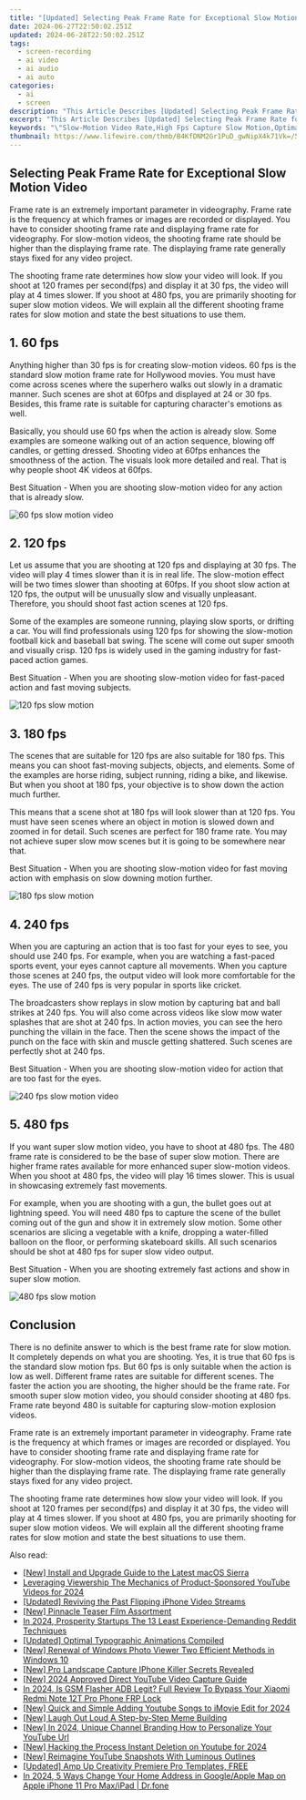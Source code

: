 ```yaml
---
title: "[Updated] Selecting Peak Frame Rate for Exceptional Slow Motion Video"
date: 2024-06-27T22:50:02.251Z
updated: 2024-06-28T22:50:02.251Z
tags: 
  - screen-recording
  - ai video
  - ai audio
  - ai auto
categories: 
  - ai
  - screen
description: "This Article Describes [Updated] Selecting Peak Frame Rate for Exceptional Slow Motion Video"
excerpt: "This Article Describes [Updated] Selecting Peak Frame Rate for Exceptional Slow Motion Video"
keywords: "\"Slow-Motion Video Rate,High Fps Capture Slow Motion,Optimal FPS for Slow Motion,Best PFR for Quality Slow Mo,Peak Frame Selection Slow Mo,Capture High Res Slow Mvt Vid,Max Frame Rate for Smooth Slo Mo\""
thumbnail: https://www.lifewire.com/thmb/B4KfDNM2Gr1PuD_gwNipX4k71Vk=/540x405/filters:no_upscale():max_bytes(150000):strip_icc()/PS5-and-Handheld-b0d564931dca40e189b3cd769af45dc0.jpg
---
```


## Selecting Peak Frame Rate for Exceptional Slow Motion Video

Frame rate is an extremely important parameter in videography. Frame rate is the frequency at which frames or images are recorded or displayed. You have to consider shooting frame rate and displaying frame rate for videography. For slow-motion videos, the shooting frame rate should be higher than the displaying frame rate. The displaying frame rate generally stays fixed for any video project.

The shooting frame rate determines how slow your video will look. If you shoot at 120 frames per second(fps) and display it at 30 fps, the video will play at 4 times slower. If you shoot at 480 fps, you are primarily shooting for super slow motion videos. We will explain all the different shooting frame rates for slow motion and state the best situations to use them.

## 1\. 60 fps

Anything higher than 30 fps is for creating slow-motion videos. 60 fps is the standard slow motion frame rate for Hollywood movies. You must have come across scenes where the superhero walks out slowly in a dramatic manner. Such scenes are shot at 60fps and displayed at 24 or 30 fps. Besides, this frame rate is suitable for capturing character's emotions as well.

Basically, you should use 60 fps when the action is already slow. Some examples are someone walking out of an action sequence, blowing off candles, or getting dressed. Shooting video at 60fps enhances the smoothness of the action. The visuals look more detailed and real. That is why people shoot 4K videos at 60fps.

Best Situation - When you are shooting slow-motion video for any action that is already slow.

![60 fps slow motion video](https://images.wondershare.com/filmora/article-images/60-fps-for-slow-motion-video.jpg)

## 2\. 120 fps

Let us assume that you are shooting at 120 fps and displaying at 30 fps. The video will play 4 times slower than it is in real life. The slow-motion effect will be two times slower than shooting at 60fps. If you shoot slow action at 120 fps, the output will be unusually slow and visually unpleasant. Therefore, you should shoot fast action scenes at 120 fps.

Some of the examples are someone running, playing slow sports, or drifting a car. You will find professionals using 120 fps for showing the slow-motion football kick and baseball bat swing. The scene will come out super smooth and visually crisp. 120 fps is widely used in the gaming industry for fast-paced action games.

Best Situation - When you are shooting slow-motion video for fast-paced action and fast moving subjects.

![120 fps slow motion](https://images.wondershare.com/filmora/article-images/120-fps-for-slow-motion-video.jpg)

## 3\. 180 fps

The scenes that are suitable for 120 fps are also suitable for 180 fps. This means you can shoot fast-moving subjects, objects, and elements. Some of the examples are horse riding, subject running, riding a bike, and likewise. But when you shoot at 180 fps, your objective is to show down the action much further.

This means that a scene shot at 180 fps will look slower than at 120 fps. You must have seen scenes where an object in motion is slowed down and zoomed in for detail. Such scenes are perfect for 180 frame rate. You may not achieve super slow mow scenes but it is going to be somewhere near that.

Best Situation - When you are shooting slow-motion video for fast moving action with emphasis on slow downing motion further.

![180 fps slow motion](https://images.wondershare.com/filmora/article-images/180-fps-for-slow-motion-video.jpg)

## 4\. 240 fps

When you are capturing an action that is too fast for your eyes to see, you should use 240 fps. For example, when you are watching a fast-paced sports event, your eyes cannot capture all movements. When you capture those scenes at 240 fps, the output video will look more comfortable for the eyes. The use of 240 fps is very popular in sports like cricket.

The broadcasters show replays in slow motion by capturing bat and ball strikes at 240 fps. You will also come across videos like slow mow water splashes that are shot at 240 fps. In action movies, you can see the hero punching the villain in the face. Then the scene shows the impact of the punch on the face with skin and muscle getting shattered. Such scenes are perfectly shot at 240 fps.

Best Situation - When you are shooting slow-motion video for action that are too fast for the eyes.

![240 fps slow motion video](https://images.wondershare.com/filmora/article-images/240-fps-for-slow-motion-video.jpg)

## 5\. 480 fps

If you want super slow motion video, you have to shoot at 480 fps. The 480 frame rate is considered to be the base of super slow motion. There are higher frame rates available for more enhanced super slow-motion videos. When you shoot at 480 fps, the video will play 16 times slower. This is usual in showcasing extremely fast movements.

For example, when you are shooting with a gun, the bullet goes out at lightning speed. You will need 480 fps to capture the scene of the bullet coming out of the gun and show it in extremely slow motion. Some other scenarios are slicing a vegetable with a knife, dropping a water-filled balloon on the floor, or performing skateboard skills. All such scenarios should be shot at 480 fps for super slow video output.

Best Situation - When you are shooting extremely fast actions and show in super slow motion.

![480 fps slow motion](https://images.wondershare.com/filmora/article-images/480-fps-for-slow-motion-video.jpg)

## Conclusion

There is no definite answer to which is the best frame rate for slow motion. It completely depends on what you are shooting. Yes, it is true that 60 fps is the standard slow motion fps. But 60 fps is only suitable when the action is low as well. Different frame rates are suitable for different scenes. The faster the action you are shooting, the higher should be the frame rate. For smooth super slow motion video, you should consider shooting at 480 fps. Frame rate beyond 480 is suitable for capturing slow-motion explosion videos.

Frame rate is an extremely important parameter in videography. Frame rate is the frequency at which frames or images are recorded or displayed. You have to consider shooting frame rate and displaying frame rate for videography. For slow-motion videos, the shooting frame rate should be higher than the displaying frame rate. The displaying frame rate generally stays fixed for any video project.

The shooting frame rate determines how slow your video will look. If you shoot at 120 frames per second(fps) and display it at 30 fps, the video will play at 4 times slower. If you shoot at 480 fps, you are primarily shooting for super slow motion videos. We will explain all the different shooting frame rates for slow motion and state the best situations to use them.

<span class="atpl-alsoreadstyle">Also read:</span>
<div><ul>
<li><a href="https://extra-approaches.techidaily.com/new-install-and-upgrade-guide-to-the-latest-macos-sierra/"><u>[New] Install and Upgrade Guide to the Latest macOS Sierra</u></a></li>
<li><a href="https://extra-approaches.techidaily.com/leveraging-viewership-the-mechanics-of-product-sponsored-youtube-videos-for-2024/"><u>Leveraging Viewership  The Mechanics of Product-Sponsored YouTube Videos for 2024</u></a></li>
<li><a href="https://extra-approaches.techidaily.com/updated-reviving-the-past-flipping-iphone-video-streams/"><u>[Updated] Reviving the Past  Flipping iPhone Video Streams</u></a></li>
<li><a href="https://extra-approaches.techidaily.com/new-pinnacle-teaser-film-assortment/"><u>[New] Pinnacle Teaser Film Assortment</u></a></li>
<li><a href="https://extra-approaches.techidaily.com/in-2024-prosperity-startups-the-13-least-experience-demanding-reddit-techniques/"><u>In 2024, Prosperity Startups  The 13 Least Experience-Demanding Reddit Techniques</u></a></li>
<li><a href="https://extra-approaches.techidaily.com/updated-optimal-typographic-animations-compiled/"><u>[Updated] Optimal Typographic Animations Compiled</u></a></li>
<li><a href="https://extra-approaches.techidaily.com/new-renewal-of-windows-photo-viewer-two-efficient-methods-in-windows-10/"><u>[New] Renewal of Windows Photo Viewer  Two Efficient Methods in Windows 10</u></a></li>
<li><a href="https://extra-approaches.techidaily.com/new-pro-landscape-capture-iphone-killer-secrets-revealed/"><u>[New] Pro Landscape Capture  IPhone Killer Secrets Revealed</u></a></li>
<li><a href="https://facebook-video-share.techidaily.com/new-2024-approved-direct-youtube-video-capture-guide/"><u>[New] 2024 Approved  Direct YouTube Video Capture Guide</u></a></li>
<li><a href="https://bypass-frp.techidaily.com/in-2024-is-gsm-flasher-adb-legit-full-review-to-bypass-your-xiaomi-redmi-note-12t-pro-phone-frp-lock-by-drfone-android/"><u>In 2024, Is GSM Flasher ADB Legit? Full Review To Bypass Your Xiaomi Redmi Note 12T Pro Phone FRP Lock</u></a></li>
<li><a href="https://youtube-zero.techidaily.com/uick-and-simple-adding-youtube-songs-to-imovie-edit-for-2024/"><u>[New] Quick and Simple  Adding Youtube Songs to iMovie Edit for 2024</u></a></li>
<li><a href="https://extra-skills.techidaily.com/new-laugh-out-loud-a-step-by-step-meme-building/"><u>[New] Laugh Out Loud  A Step-by-Step Meme Building</u></a></li>
<li><a href="https://youtube-web.techidaily.com/n-2024-unique-channel-branding-how-to-personalize-your-youtube-url/"><u>[New] In 2024, Unique Channel Branding  How to Personalize Your YouTube Url</u></a></li>
<li><a href="https://eaxpv-info.techidaily.com/new-hacking-the-process-instant-deletion-on-youtube-for-2024/"><u>[New] Hacking the Process  Instant Deletion on Youtube for 2024</u></a></li>
<li><a href="https://youtube-help.techidaily.com/new-reimagine-youtube-snapshots-with-luminous-outlines/"><u>[New] Reimagine YouTube Snapshots With Luminous Outlines</u></a></li>
<li><a href="https://article-tips.techidaily.com/updated-amp-up-creativity-premiere-pro-templates-free/"><u>[Updated] Amp Up Creativity  Premiere Pro Templates, FREE</u></a></li>
<li><a href="https://iphone-location.techidaily.com/in-2024-5-ways-change-your-home-address-in-googleapple-map-on-apple-iphone-11-pro-maxipad-drfone-by-drfone-virtual-ios/"><u>In 2024, 5 Ways Change Your Home Address in Google/Apple Map on Apple iPhone 11 Pro Max/iPad | Dr.fone</u></a></li>
</ul></div>

<ins class="adsbygoogle"
      style="display:block"
      data-ad-client="ca-pub-7571918770474297"
      data-ad-slot="8358498916"
      data-ad-format="auto"
      data-full-width-responsive="true"></ins>
